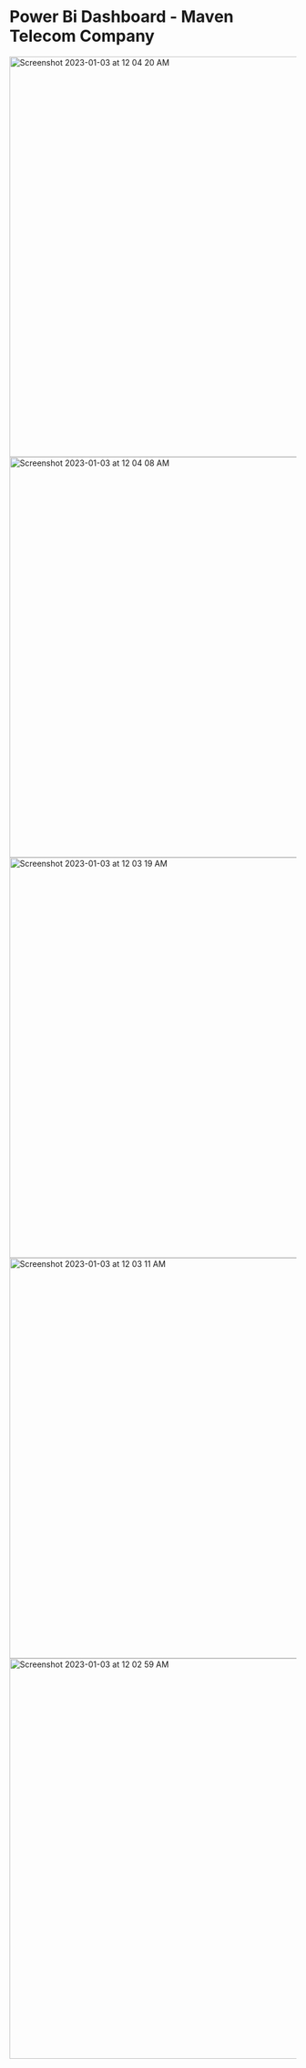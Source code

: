 # Power Bi Dashboard - Maven Telecom Company 

<img width="703" alt="Screenshot 2023-01-03 at 12 04 20 AM" src="https://user-images.githubusercontent.com/120685725/210303149-5d12be1b-8284-427c-835d-51e8a087c890.png">


<img width="703" alt="Screenshot 2023-01-03 at 12 04 08 AM" src="https://user-images.githubusercontent.com/120685725/210303175-db5f19ad-bb08-4d8c-a5f1-8807bbd1ef11.png">


<img width="703" alt="Screenshot 2023-01-03 at 12 03 19 AM" src="https://user-images.githubusercontent.com/120685725/210303199-23a285fe-b4c9-41e9-868f-65cb8cfb3006.png">


<img width="703" alt="Screenshot 2023-01-03 at 12 03 11 AM" src="https://user-images.githubusercontent.com/120685725/210303210-854a0c6d-6a71-409a-97d4-590d3e45dd44.png">


<img width="703" alt="Screenshot 2023-01-03 at 12 02 59 AM" src="https://user-images.githubusercontent.com/120685725/210303219-909083e7-ec44-4776-8c95-d59204c39af8.png">
